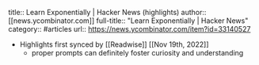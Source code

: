 title:: Learn Exponentially | Hacker News (highlights)
author:: [[news.ycombinator.com]]
full-title:: "Learn Exponentially | Hacker News"
category:: #articles
url:: https://news.ycombinator.com/item?id=33140527

- Highlights first synced by [[Readwise]] [[Nov 19th, 2022]]
	- proper prompts can definitely foster curiosity and understanding